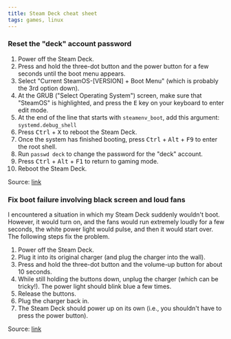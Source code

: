 ```yaml
---
title: Steam Deck cheat sheet
tags: games, linux
---
```


### Reset the "deck" account password

1. Power off the Steam Deck.
2. Press and hold the three-dot button and the power button for a few seconds until the boot menu appears.
3. Select "Current SteamOS-[VERSION] + Boot Menu" (which is probably the 3rd option down).
4. At the GRUB ("Select Operating System") screen, make sure that "SteamOS" is highlighted, and press the <kbd>E</kbd> key on your keyboard to enter edit mode.
5. At the end of the line that starts with `steamenv_boot`, add this argument: `systemd.debug_shell`
6. Press <kbd>Ctrl</kbd> + <kbd>X</kbd> to reboot the Steam Deck.
7. Once the system has finished booting, press <kbd>Ctrl</kbd> + <kbd>Alt</kbd> + <kbd>F9</kbd> to enter the root shell.
8. Run `passwd deck` to change the password for the "deck" account.
9. Press <kbd>Ctrl</kbd> + <kbd>Alt</kbd> + <kbd>F1</kbd> to return to gaming mode.
10. Reboot the Steam Deck.

Source: [link](https://www.youtube.com/watch?v=F96ntnf8qiQ)

### Fix boot failure involving black screen and loud fans

I encountered a situation in which my Steam Deck suddenly wouldn't boot. However, it would turn on, and the fans would run extremely loudly for a few seconds, the white power light would pulse, and then it would start over. The following steps fix the problem.

1. Power off the Steam Deck.
2. Plug it into its original charger (and plug the charger into the wall).
3. Press and hold the three-dot button and the volume-up button for about 10 seconds.
4. While still holding the buttons down, unplug the charger (which can be tricky!). The power light should blink blue a few times.
5. Release the buttons.
6. Plug the charger back in.
7. The Steam Deck should power up on its own (i.e., you shouldn't have to press the power button).

Source: [link](https://steamcommunity.com/discussions/forum/11/592899712937409863/)
